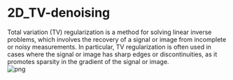 # 2D_TV-denoising
Total variation (TV) regularization is a method for solving linear inverse problems, which involves the recovery of a signal or image from incomplete or noisy measurements. In particular, TV regularization is often used in cases where the signal or image has sharp edges or discontinuities, as it promotes sparsity in the gradient of the signal or image. <br>
![png](https://user-images.githubusercontent.com/54392924/233756580-171736b0-a4c9-4401-bce6-15e1e3672b5f.png)
